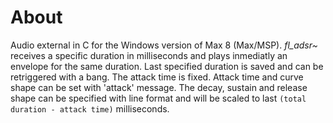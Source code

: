 
# About

Audio external in C for the Windows version of Max 8 (Max/MSP). *fl_adsr~* receives a specific duration in milliseconds and plays inmediatly an envelope for the same duration. Last specified duration is saved and can be retriggered with a bang. The attack time is fixed. Attack time and curve shape can be set with 'attack' message. The decay, sustain and release shape can be specified with line format and will be scaled to last ```(total duration - attack time)``` milliseconds.
